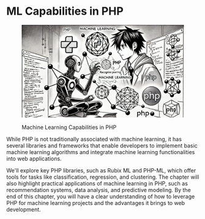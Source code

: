 # ML Capabilities in PHP

<div align="left"><figure><img src="../../.gitbook/assets/image (138).png" alt="" width="563"><figcaption><p>Machine Learning Capabilities in PHP</p></figcaption></figure></div>

While PHP is not traditionally associated with machine learning, it has several libraries and frameworks that enable developers to implement basic machine learning algorithms and integrate machine learning functionalities into web applications.

We'll explore key PHP libraries, such as Rubix ML and PHP-ML, which offer tools for tasks like classification, regression, and clustering. The chapter will also highlight practical applications of machine learning in PHP, such as recommendation systems, data analysis, and predictive modeling. By the end of this chapter, you will have a clear understanding of how to leverage PHP for machine learning projects and the advantages it brings to web development.
